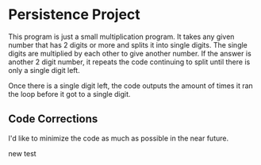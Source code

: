 # Persistence Project

This program is just a small multiplication program. It takes any given number that has 2 digits or more and splits it into single digits.
The single digits are multiplied by each other to give another number. If the answer is another 2 digit number, it repeats the code
continuing to split until there is only a single digit left. 

Once there is a single digit left, the code outputs the amount of times
it ran the loop before it got to a single digit.

## Code Corrections

I'd like to minimize the code as much as possible in the near future.

new test
